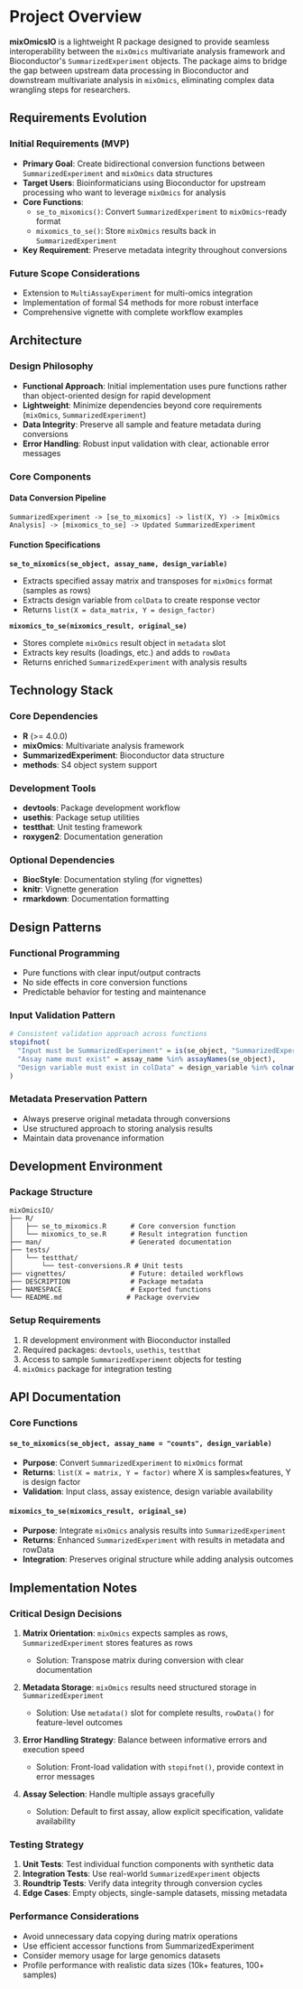# Project Overview

**mixOmicsIO** is a lightweight R package designed to provide seamless interoperability between the `mixOmics` multivariate analysis framework and Bioconductor's `SummarizedExperiment` objects. The package aims to bridge the gap between upstream data processing in Bioconductor and downstream multivariate analysis in `mixOmics`, eliminating complex data wrangling steps for researchers.

## Requirements Evolution

### Initial Requirements (MVP)
- **Primary Goal**: Create bidirectional conversion functions between `SummarizedExperiment` and `mixOmics` data structures
- **Target Users**: Bioinformaticians using Bioconductor for upstream processing who want to leverage `mixOmics` for analysis
- **Core Functions**: 
  - `se_to_mixomics()`: Convert `SummarizedExperiment` to `mixOmics`-ready format
  - `mixomics_to_se()`: Store `mixOmics` results back in `SummarizedExperiment`
- **Key Requirement**: Preserve metadata integrity throughout conversions

### Future Scope Considerations
- Extension to `MultiAssayExperiment` for multi-omics integration
- Implementation of formal S4 methods for more robust interface
- Comprehensive vignette with complete workflow examples

## Architecture

### Design Philosophy
- **Functional Approach**: Initial implementation uses pure functions rather than object-oriented design for rapid development
- **Lightweight**: Minimize dependencies beyond core requirements (`mixOmics`, `SummarizedExperiment`)
- **Data Integrity**: Preserve all sample and feature metadata during conversions
- **Error Handling**: Robust input validation with clear, actionable error messages

### Core Components

#### Data Conversion Pipeline
```
SummarizedExperiment -> [se_to_mixomics] -> list(X, Y) -> [mixOmics Analysis] -> [mixomics_to_se] -> Updated SummarizedExperiment
```

#### Function Specifications

**`se_to_mixomics(se_object, assay_name, design_variable)`**
- Extracts specified assay matrix and transposes for `mixOmics` format (samples as rows)
- Extracts design variable from `colData` to create response vector
- Returns `list(X = data_matrix, Y = design_factor)`

**`mixomics_to_se(mixomics_result, original_se)`**
- Stores complete `mixOmics` result object in `metadata` slot
- Extracts key results (loadings, etc.) and adds to `rowData`
- Returns enriched `SummarizedExperiment` with analysis results

## Technology Stack

### Core Dependencies
- **R** (>= 4.0.0)
- **mixOmics**: Multivariate analysis framework
- **SummarizedExperiment**: Bioconductor data structure
- **methods**: S4 object system support

### Development Tools
- **devtools**: Package development workflow
- **usethis**: Package setup utilities  
- **testthat**: Unit testing framework
- **roxygen2**: Documentation generation

### Optional Dependencies
- **BiocStyle**: Documentation styling (for vignettes)
- **knitr**: Vignette generation
- **rmarkdown**: Documentation formatting

## Design Patterns

### Functional Programming
- Pure functions with clear input/output contracts
- No side effects in core conversion functions
- Predictable behavior for testing and maintenance

### Input Validation Pattern
```r
# Consistent validation approach across functions
stopifnot(
  "Input must be SummarizedExperiment" = is(se_object, "SummarizedExperiment"),
  "Assay name must exist" = assay_name %in% assayNames(se_object),
  "Design variable must exist in colData" = design_variable %in% colnames(colData(se_object))
)
```

### Metadata Preservation Pattern
- Always preserve original metadata through conversions
- Use structured approach to storing analysis results
- Maintain data provenance information

## Development Environment

### Package Structure
```
mixOmicsIO/
├── R/
│   ├── se_to_mixomics.R      # Core conversion function
│   └── mixomics_to_se.R      # Result integration function
├── man/                      # Generated documentation
├── tests/
│   └── testthat/
│       └── test-conversions.R # Unit tests
├── vignettes/                # Future: detailed workflows
├── DESCRIPTION               # Package metadata
├── NAMESPACE                 # Exported functions
└── README.md                # Package overview
```

### Setup Requirements
1. R development environment with Bioconductor installed
2. Required packages: `devtools`, `usethis`, `testthat`
3. Access to sample `SummarizedExperiment` objects for testing
4. `mixOmics` package for integration testing

## API Documentation

### Core Functions

#### `se_to_mixomics(se_object, assay_name = "counts", design_variable)`
- **Purpose**: Convert `SummarizedExperiment` to `mixOmics` format
- **Returns**: `list(X = matrix, Y = factor)` where X is samples×features, Y is design factor
- **Validation**: Input class, assay existence, design variable availability

#### `mixomics_to_se(mixomics_result, original_se)`
- **Purpose**: Integrate `mixOmics` analysis results into `SummarizedExperiment`
- **Returns**: Enhanced `SummarizedExperiment` with results in metadata and rowData
- **Integration**: Preserves original structure while adding analysis outcomes

## Implementation Notes

### Critical Design Decisions

1. **Matrix Orientation**: `mixOmics` expects samples as rows, `SummarizedExperiment` stores features as rows
   - Solution: Transpose matrix during conversion with clear documentation

2. **Metadata Storage**: `mixOmics` results need structured storage in `SummarizedExperiment`
   - Solution: Use `metadata()` slot for complete results, `rowData()` for feature-level outcomes

3. **Error Handling Strategy**: Balance between informative errors and execution speed
   - Solution: Front-load validation with `stopifnot()`, provide context in error messages

4. **Assay Selection**: Handle multiple assays gracefully
   - Solution: Default to first assay, allow explicit specification, validate availability

### Testing Strategy

1. **Unit Tests**: Test individual function components with synthetic data
2. **Integration Tests**: Use real-world `SummarizedExperiment` objects
3. **Roundtrip Tests**: Verify data integrity through conversion cycles
4. **Edge Cases**: Empty objects, single-sample datasets, missing metadata

### Performance Considerations

- Avoid unnecessary data copying during matrix operations
- Use efficient accessor functions from SummarizedExperiment
- Consider memory usage for large genomics datasets
- Profile performance with realistic data sizes (10k+ features, 100+ samples)
